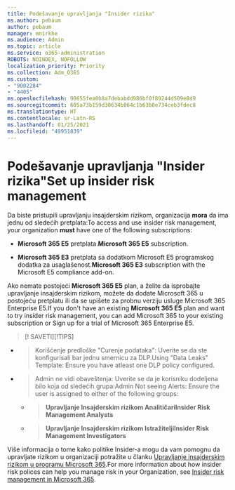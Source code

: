 ```yaml
---
title: Podešavanje upravljanja "Insider rizika"
ms.author: pebaum
author: pebaum
manager: mnirkhe
ms.audience: Admin
ms.topic: article
ms.service: o365-administration
ROBOTS: NOINDEX, NOFOLLOW
localization_priority: Priority
ms.collection: Adm_O365
ms.custom:
- "9002284"
- "4405"
ms.openlocfilehash: 90655fea0b8a7debabdd986bf0f89244d509e8d9
ms.sourcegitcommit: 605a73b159d30634b064c1b63b0e734ceb3fdec8
ms.translationtype: HT
ms.contentlocale: sr-Latn-RS
ms.lasthandoff: 01/25/2021
ms.locfileid: "49951839"
---
```

# <a name="set-up-insider-risk-management"></a><span data-ttu-id="2dc2a-102">Podešavanje upravljanja "Insider rizika"</span><span class="sxs-lookup"><span data-stu-id="2dc2a-102">Set up insider risk management</span></span>

<span data-ttu-id="2dc2a-103">Da biste pristupili upravljanju insajderskim rizikom, organizacija **mora** da ima jednu od sledećih pretplata:</span><span class="sxs-lookup"><span data-stu-id="2dc2a-103">To access and use insider risk management, your organization **must** have one of the following subscriptions:</span></span>

- <span data-ttu-id="2dc2a-104">**Microsoft 365 E5** pretplata.</span><span class="sxs-lookup"><span data-stu-id="2dc2a-104">**Microsoft 365 E5** subscription.</span></span>

- <span data-ttu-id="2dc2a-105">**Microsoft 365 E3** pretplata sa dodatkom Microsoft E5 programskog dodatka za usaglašenost.</span><span class="sxs-lookup"><span data-stu-id="2dc2a-105">**Microsoft 365 E3** subscription with the Microsoft E5 compliance add-on.</span></span>

<span data-ttu-id="2dc2a-106">Ako nemate postojeći **Microsoft 365 E5** plan, a želite da isprobajte upravljanje insajderskim rizikom, možete da dodate Microsoft 365 u postojeću pretplatu ili da se upišete za probnu verziju usluge Microsoft 365 Enterprise E5.</span><span class="sxs-lookup"><span data-stu-id="2dc2a-106">If you don't have an existing **Microsoft 365 E5** plan and want to try insider risk management, you can add Microsoft 365 to your existing subscription or Sign up for a trial of Microsoft 365 Enterprise E5.</span></span>

> <span data-ttu-id="2dc2a-107">[! SAVETI]</span><span class="sxs-lookup"><span data-stu-id="2dc2a-107">[!TIPS]</span></span>
- > <span data-ttu-id="2dc2a-108">Korišćenje predloške "Curenje podataka": Uverite se da ste konfigurisali bar jednu smernicu za DLP.</span><span class="sxs-lookup"><span data-stu-id="2dc2a-108">Using "Data Leaks" Template: Ensure you have atleast one DLP policy configured.</span></span>
- > <span data-ttu-id="2dc2a-109">Admin ne vidi obaveštenja: Uverite se da je korisniku dodeljena bilo koja od sledećih grupa:</span><span class="sxs-lookup"><span data-stu-id="2dc2a-109">Admin Not seeing Alerts: Ensure the user is assigned to either of the following groups:</span></span>
    - ><span data-ttu-id="2dc2a-110">**Upravljanje Insajderskim rizikom Analitičari**</span><span class="sxs-lookup"><span data-stu-id="2dc2a-110">**Insider Risk Management Analysts**</span></span>
    - ><span data-ttu-id="2dc2a-111">**Upravljanje Insajderskim rizikom Istražitelji**</span><span class="sxs-lookup"><span data-stu-id="2dc2a-111">**Insider Risk Management Investigators**</span></span>

<span data-ttu-id="2dc2a-112">Više informacija o tome kako politike Insider-a mogu da vam pomognu da upravljate rizikom u organizaciji potražite u članku [Upravljanje insajderskim rizikom u programu Microsoft 365](https://go.microsoft.com/fwlink/?linkid=2123907).</span><span class="sxs-lookup"><span data-stu-id="2dc2a-112">For more information about how insider risk polices can help you manage risk in your Organization, see [Insider risk management in Microsoft 365](https://go.microsoft.com/fwlink/?linkid=2123907).</span></span>
